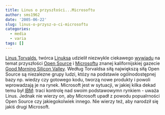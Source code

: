 ```yaml
---
title: Linus o przyszłości...Microsoftu
author: sms1962
date: '2005-06-22'
slug: linus-o-przysz-o-ci-microsoftu
categories:
  - media
  - varia
tags: []
---
```

[Linus Torvalds](http://pl.wikipedia.org/wiki/Linus_Torvalds), twórca [Linuksa](http://pl.wikipedia.org/wiki/Linux) udzielił niezwykle ciekawego [wywiadu](http://blogs.siliconvalley.com/gmsv/2005/06/an_interview_wi.html) na temat przyszłości [Open Source](http://pl.wikipedia.org/wiki/Otwarte_oprogramowanie) i [Microsoftu](http://pl.wikipedia.org/wiki/Microsoft) znanej kalifornijskiej gazecie [Good Morning Silicon Valley](http://blogs.siliconvalley.com). Według Torvaldsa siłą największą siłą Open Source są niezalezne grupy ludzi, któzy na podstawie ogólnodostępnej bazy np. wiedzy czy gotowego kodu, tworzą nowe produkty i powoli wprowadzają je na rynek. Microsoft jest w sytuacji, w jakiej kilka dekad temu był [IBM](http://pl.wikipedia.org/wiki/IBM): traci kontrolę nad swoim podstawowymn rynkiem - uważa Linus. Jednak nie wierzy on, aby Microsoft upadł z powodu popualrności Open Source czy jakiegokolwiek innego. Nie wierzy też, aby narodził się jakiś drugi Microsoft.


